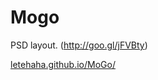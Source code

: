 # Mogo
PSD layout. (http://goo.gl/jFVBty)

[letehaha.github.io/MoGo/](http://letehaha.github.io/MoGo/)
